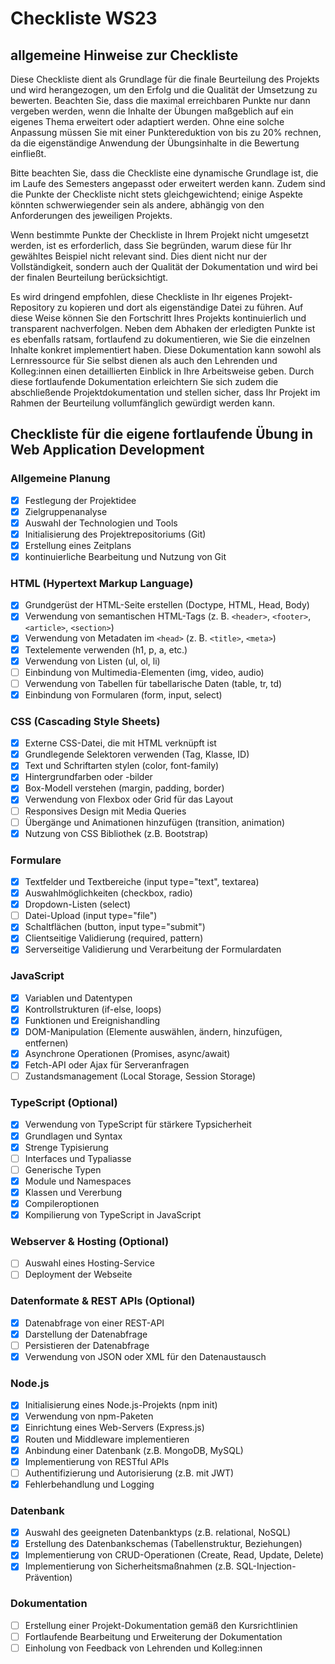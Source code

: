 # Checkliste WS23

## allgemeine Hinweise zur Checkliste
Diese Checkliste dient als Grundlage für die finale Beurteilung des Projekts und wird herangezogen, um den Erfolg und die Qualität der Umsetzung zu bewerten. Beachten Sie, dass die maximal erreichbaren Punkte nur dann vergeben werden, wenn die Inhalte der Übungen maßgeblich auf ein eigenes Thema erweitert oder adaptiert werden. Ohne eine solche Anpassung müssen Sie mit einer Punktereduktion von bis zu 20% rechnen, da die eigenständige Anwendung der Übungsinhalte in die Bewertung einfließt.

Bitte beachten Sie, dass die Checkliste eine dynamische Grundlage ist, die im Laufe des Semesters angepasst oder erweitert werden kann. Zudem sind die Punkte der Checkliste nicht stets gleichgewichtend; einige Aspekte könnten schwerwiegender sein als andere, abhängig von den Anforderungen des jeweiligen Projekts.

Wenn bestimmte Punkte der Checkliste in Ihrem Projekt nicht umgesetzt werden, ist es erforderlich, dass Sie begründen, warum diese für Ihr gewähltes Beispiel nicht relevant sind. Dies dient nicht nur der Vollständigkeit, sondern auch der Qualität der Dokumentation und wird bei der finalen Beurteilung berücksichtigt.

Es wird dringend empfohlen, diese Checkliste in Ihr eigenes Projekt-Repository zu kopieren und dort als eigenständige Datei zu führen. Auf diese Weise können Sie den Fortschritt Ihres Projekts kontinuierlich und transparent nachverfolgen. Neben dem Abhaken der erledigten Punkte ist es ebenfalls ratsam, fortlaufend zu dokumentieren, wie Sie die einzelnen Inhalte konkret implementiert haben. Diese Dokumentation kann sowohl als Lernressource für Sie selbst dienen als auch den Lehrenden und Kolleg:innen einen detaillierten Einblick in Ihre Arbeitsweise geben. Durch diese fortlaufende Dokumentation erleichtern Sie sich zudem die abschließende Projektdokumentation und stellen sicher, dass Ihr Projekt im Rahmen der Beurteilung vollumfänglich gewürdigt werden kann.

## Checkliste für die eigene fortlaufende Übung in Web Application Development

### Allgemeine Planung
- [x] Festlegung der Projektidee
- [x] Zielgruppenanalyse
- [x] Auswahl der Technologien und Tools
- [x] Initialisierung des Projektrepositoriums (Git)
- [x] Erstellung eines Zeitplans
- [x] kontinuierliche Bearbeitung und Nutzung von Git

### HTML (Hypertext Markup Language)
- [x] Grundgerüst der HTML-Seite erstellen (Doctype, HTML, Head, Body)
- [x] Verwendung von semantischen HTML-Tags (z. B. `<header>`, `<footer>`, `<article>`, `<section>`)
- [x] Verwendung von Metadaten im `<head>` (z. B. `<title>`, `<meta>`)
- [x] Textelemente verwenden (h1, p, a, etc.)
- [x] Verwendung von Listen (ul, ol, li)
- [ ] Einbindung von Multimedia-Elementen (img, video, audio)
- [ ] Verwendung von Tabellen für tabellarische Daten (table, tr, td)
- [x] Einbindung von Formularen (form, input, select)
  
### CSS (Cascading Style Sheets)
- [x] Externe CSS-Datei, die mit HTML verknüpft ist
- [x] Grundlegende Selektoren verwenden (Tag, Klasse, ID)
- [x] Text und Schriftarten stylen (color, font-family)
- [x] Hintergrundfarben oder -bilder
- [x] Box-Modell verstehen (margin, padding, border)
- [x] Verwendung von Flexbox oder Grid für das Layout
- [ ] Responsives Design mit Media Queries
- [ ] Übergänge und Animationen hinzufügen (transition, animation)
- [x] Nutzung von CSS Bibliothek (z.B. Bootstrap)

### Formulare
- [x] Textfelder und Textbereiche (input type="text", textarea)
- [x] Auswahlmöglichkeiten (checkbox, radio)
- [x] Dropdown-Listen (select)
- [ ] Datei-Upload (input type="file")
- [x] Schaltflächen (button, input type="submit")
- [x] Clientseitige Validierung (required, pattern)
- [x] Serverseitige Validierung und Verarbeitung der Formulardaten

### JavaScript
- [x] Variablen und Datentypen
- [x] Kontrollstrukturen (if-else, loops)
- [x] Funktionen und Ereignishandling
- [x] DOM-Manipulation (Elemente auswählen, ändern, hinzufügen, entfernen)
- [x] Asynchrone Operationen (Promises, async/await)
- [x] Fetch-API oder Ajax für Serveranfragen
- [ ] Zustandsmanagement (Local Storage, Session Storage)

### TypeScript (Optional)
- [x] Verwendung von TypeScript für stärkere Typsicherheit
- [x] Grundlagen und Syntax
- [x] Strenge Typisierung
- [ ] Interfaces und Typaliasse
- [ ] Generische Typen
- [x] Module und Namespaces
- [x] Klassen und Vererbung
- [x] Compileroptionen
- [x] Kompilierung von TypeScript in JavaScript

### Webserver & Hosting (Optional)
- [ ] Auswahl eines Hosting-Service
- [ ] Deployment der Webseite

### Datenformate & REST APIs (Optional)
- [x] Datenabfrage von einer REST-API
- [x] Darstellung der Datenabfrage
- [ ] Persistieren der Datenabfrage
- [x] Verwendung von JSON oder XML für den Datenaustausch

### Node.js
- [x] Initialisierung eines Node.js-Projekts (npm init)
- [x] Verwendung von npm-Paketen
- [x] Einrichtung eines Web-Servers (Express.js)
- [x] Routen und Middleware implementieren
- [x] Anbindung einer Datenbank (z.B. MongoDB, MySQL)
- [x] Implementierung von RESTful APIs
- [ ] Authentifizierung und Autorisierung (z.B. mit JWT)
- [x] Fehlerbehandlung und Logging

### Datenbank
- [x] Auswahl des geeigneten Datenbanktyps (z.B. relational, NoSQL)
- [x] Erstellung des Datenbankschemas (Tabellenstruktur, Beziehungen)
- [x] Implementierung von CRUD-Operationen (Create, Read, Update, Delete)
- [x] Implementierung von Sicherheitsmaßnahmen (z.B. SQL-Injection-Prävention)

### Dokumentation
- [ ] Erstellung einer Projekt-Dokumentation gemäß den Kursrichtlinien
- [ ] Fortlaufende Bearbeitung und Erweiterung der Dokumentation
- [ ] Einholung von Feedback von Lehrenden und Kolleg:innen